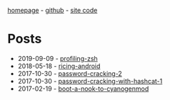 [homepage](https://amar1729.github.io/) - [github](https://github.com/Amar1729) - [site code](https://github.com/Amar1729/Amar1729.github.io)

# Posts

- 2019-09-09 - [profiling-zsh](./profiling-zsh.html)
- 2018-05-18 - [ricing-android](./ricing-android.html)
- 2017-10-30 - [password-cracking-2](./password-cracking-2.html)
- 2017-10-30 - [password-cracking-with-hashcat-1](./password-cracking-with-hashcat-1.html)
- 2017-02-19 - [boot-a-nook-to-cyanogenmod](./boot-a-nook-to-cyanogenmod.html)
